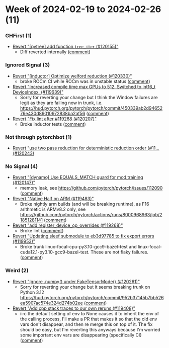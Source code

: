 # Week of 2024-02-19 to 2024-02-26 (11)

### GHFirst (1)

- [Revert "[pytree] add function `tree_iter` (#120155)"](https://github.com/pytorch/pytorch/commit/a1fc29cd7887e5809255e89300d3744a26416067)
  - Diff reverted internally ([comment](https://github.com/pytorch/pytorch/pull/120155#issuecomment-1955479765))

### Ignored Signal (3)

- [Revert "[inductor] Optimize welford reduction (#120330)"](https://github.com/pytorch/pytorch/commit/2892d2f31baa8f1852e32beac31fa095cb9c499a)
  - broke ROCm CI while ROCm was in unstable status ([comment](https://github.com/pytorch/pytorch/pull/120330#issuecomment-1961623739))
- [Revert "Increased compile time max GPUs to 512. Switched to int16_t DeviceIndex. (#119639)"](https://github.com/pytorch/pytorch/commit/fff9d98e58cda4ad67fef6d0739f684ca7d4bbec)
  - Sorry for reverting your change but I think the Window failures are legit as they are failing now in trunk, i.e. https://hud.pytorch.org/pytorch/pytorch/commit/450339ab2d9465276e430d89010972838ba2af56 ([comment](https://github.com/pytorch/pytorch/pull/119639#issuecomment-1958428416))
- [Revert "Fix lint after #119268 (#120207)"](https://github.com/pytorch/pytorch/commit/f1fbba8f35b8c88c92107f1ecd17281e86c0d199)
  - Broke inductor tests ([comment](https://github.com/pytorch/pytorch/pull/120207#issuecomment-1953170249))

### Not through pytorchbot (1)

- [Revert "use two pass reduction for deterministic reduction order (#11… (#120243)](https://github.com/pytorch/pytorch/commit/be8ba5ef2daf684e7da47c2765c01faeb8784cec)

### No Signal (4)

- [Revert "[dynamo] Use EQUALS_MATCH guard for mod.training (#120147)"](https://github.com/pytorch/pytorch/commit/722afe6171f439956539ef438b4452a89eec8f05)
  - memory leak, see https://github.com/pytorch/pytorch/issues/112090 ([comment](https://github.com/pytorch/pytorch/pull/120147#issuecomment-1960522018))
- [Revert "Native Half on ARM (#119483)"](https://github.com/pytorch/pytorch/commit/f2452e98a64b03da469a4c149f1a3b1d4cac1881)
  - Broke nightly arm builds (and will be breaking runtime), as F16 arithmetic is ARMv8.2 only, see https://github.com/pytorch/pytorch/actions/runs/8000968963/job/21851281141 ([comment](https://github.com/pytorch/pytorch/pull/119483#issuecomment-1959944948))
- [Revert "add register_device_op_overrides (#119268)"](https://github.com/pytorch/pytorch/commit/0bdeaad93683239d012cef45d5670fd1e0b5eca9)
  - Broke lint ([comment](https://github.com/pytorch/pytorch/pull/119268#issuecomment-1953231324))
- [Revert "Updating sleef submodule to eb3d97785 to fix export errors (#119953)"](https://github.com/pytorch/pytorch/commit/a73a98c9ae718ec67e868dc5c61e790796e32515)
  - Broke trunk linux-focal-cpu-py3.10-gcc9-bazel-test and linux-focal-cuda12.1-py3.10-gcc9-bazel-test. These are not flaky failures. ([comment](https://github.com/pytorch/pytorch/pull/119953#issuecomment-1953118780))

### Weird (2)

- [Revert "Ignore .numpy() under FakeTensorMode() (#120261)"](https://github.com/pytorch/pytorch/commit/8fa634070189a5567b7bb0ddf1f389d6e43bebe5)
  - Sorry for reverting your change but it seems breaking trunk on Python 3.12 https://hud.pytorch.org/pytorch/pytorch/commit/952b37145b7bb526ea5907ac574e324d274b02ee ([comment](https://github.com/pytorch/pytorch/pull/120261#issuecomment-1958267417))
- [Revert "Add cpp stack traces to our own reruns (#119408)"](https://github.com/pytorch/pytorch/commit/dfb83df889cfd5f16a2e73f69d1568f6687b375e)
  - iirc the default setting of env to None causes it to inherit the env of the calling process, I'll make a PR that makes it so that the old env vars don't disappear, and then re merge this on top of it.  The fix should be easy, but I'm reverting this anyways because I'm worried some important env vars are disappearing (specifically CI) ([comment](https://github.com/pytorch/pytorch/pull/119408#issuecomment-1955128676))
